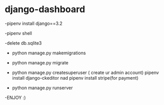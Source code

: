 # django-dashboard


-pipenv install django==3.2

-pipenv shell

-delete db.sqlite3
- python manage.py makemigrations
- python manage.py migrate
- python manage.py createsuperuser ( create ur admin account)
pipenv install django-ckeditor nad pipenv install stripe(for payment)

- python manage.py runserver

-ENJOY :)
